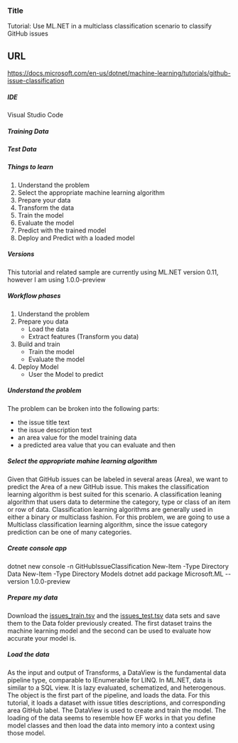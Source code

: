 ### Title
Tutorial: Use ML.NET in a multiclass classification scenario to classify GitHub issues

## URL
https://docs.microsoft.com/en-us/dotnet/machine-learning/tutorials/github-issue-classification

##### IDE
Visual Studio Code

##### Training Data

##### Test Data

##### Things to learn
1. Understand the problem
1. Select the appropriate machine learning algorithm
1. Prepare your data
1. Transform the data
1. Train the model
1. Evaluate the model
1. Predict with the trained model
1. Deploy and Predict with a loaded model

##### Versions
This tutorial and related sample are currently using ML.NET version 0.11, however I am using 1.0.0-preview

##### Workflow phases
1. Understand the problem
1. Prepare you data
    - Load the data
    - Extract features (Transform you data)
1. Build and train
    - Train the model
    - Evaluate the model
1. Deploy Model
    - User the Model to predict

##### Understand the problem
The problem can be broken into the following parts:
- the issue title text
- the issue description text
- an area value for the model training data
- a predicted area value that you can evaluate and then

##### Select the appropriate mahine learning algorithm
Given that GitHub issues can be labeled in several areas (Area), we want to predict the Area of a new GitHub issue. This makes the classification learning algorithm is best suited for this scenario. A classification leaning algorithm that users data to determine the category, type or class of an item or row of data. Classification learning algorithms are generally used in either a binary or multiclass fashion. For this problem, we are going to use a Multiclass classification learning algorithm, since the issue category prediction can be one of many categories.

##### Create console app
dotnet new console -n GitHubIssueClassification
New-Item -Type Directory Data
New-Item -Type Directory Models
dotnet add package Microsoft.ML --version 1.0.0-preview

##### Prepare my data
Download the [issues_train.tsv](https://raw.githubusercontent.com/dotnet/samples/master/machine-learning/tutorials/GitHubIssueClassification/Data/issues_train.tsv) and the [issues_test.tsv](https://raw.githubusercontent.com/dotnet/samples/master/machine-learning/tutorials/GitHubIssueClassification/Data/issues_test.tsv) data sets and save them to the Data folder previously created. The first dataset trains the machine learning model and the second can be used to evaluate how accurate your model is.

##### Load the data
As the input and output of Transforms, a DataView is the fundamental data pipeline type, comparable to IEnumerable for LINQ. In ML.NET, data is similar to a SQL view. It is lazy evaluated, schematized, and heterogenous. The object is the first part of the pipeline, and loads the data. For this tutorial, it loads a dataset with issue titles descriptions, and corresponding area GitHub label. The DataView is used to create and train the model. The loading of the data seems to resemble how EF works in that you define model classes and then load the data into memory into a context using those model.